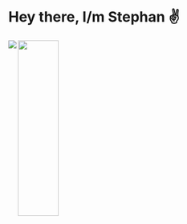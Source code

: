 # Hey there, I/m Stephan ✌️ #

<img align="left" src="https://github-readme-stats.vercel.app/api?username=stfn-ko&count_private=true&show_icons=true&theme=radical"/>

<img align="left" width="40%" height="30%" src="https://github-readme-stats.vercel.app/api/top-langs/?username=stfn-ko&theme=radical&layout=compact&langs_count=8"/>






